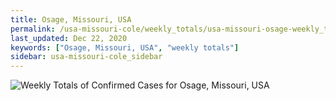 ```yaml
---
title: Osage, Missouri, USA
permalink: /usa-missouri-cole/weekly_totals/usa-missouri-osage-weekly_totals.html
last_updated: Dec 22, 2020
keywords: ["Osage, Missouri, USA", "weekly totals"]
sidebar: usa-missouri-cole_sidebar
---
```


![Weekly Totals of Confirmed Cases for Osage, Missouri, USA](/covid_tracker/images/graphs/usa-missouri-osage-weekly_totals_graph.png)

